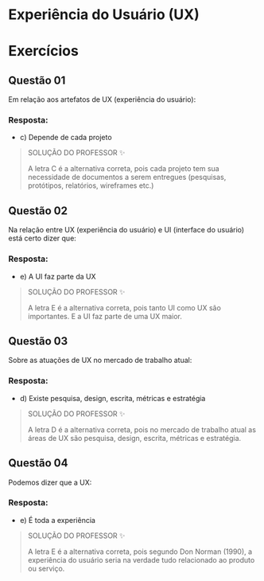 # Experiência do Usuário (UX)

# Exercícios


## Questão 01
Em relação aos artefatos de UX (experiência do usuário):

### Resposta:
- c) Depende de cada projeto

> SOLUÇÃO DO PROFESSOR ✨
>
> A letra C é a alternativa correta, pois cada projeto tem sua necessidade de documentos a serem entregues (pesquisas, protótipos, relatórios, wireframes etc.)


## Questão 02
Na relação entre UX (experiência do usuário) e UI (interface do usuário) está certo dizer que:

### Resposta:
- e) A UI faz parte da UX

> SOLUÇÃO DO PROFESSOR ✨
>
> A letra E é a alternativa correta, pois tanto UI como UX são importantes. E a UI faz parte de uma UX maior.


## Questão 03
Sobre as atuações de UX no mercado de trabalho atual:

### Resposta:
- d) Existe pesquisa, design, escrita, métricas e estratégia

> SOLUÇÃO DO PROFESSOR ✨
>
> A letra D é a alternativa correta, pois no mercado de trabalho atual as áreas de UX são pesquisa, design, escrita, métricas e estratégia.


## Questão 04
Podemos dizer que a UX:

### Resposta:
- e) É toda a experiência

> SOLUÇÃO DO PROFESSOR ✨
>
> A letra E é a alternativa correta, pois segundo Don Norman (1990), a experiência do usuário seria na verdade tudo relacionado ao produto ou serviço.

